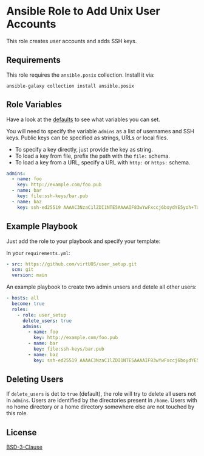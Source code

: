 # Ansible Role to Add Unix User Accounts

This role creates user accounts and adds SSH keys.

## Requirements

This role requires the `ansible.posix` collection.
Install it via:

```
ansible-galaxy collection install ansible.posix
```

## Role Variables

Have a look at the [defaults](defaults/main.yml) to see what variables you can set.

You will need to specify the variable `admins` as a list of usernames and SSH keys.
Public keys can be specified as strings, URLs or local files.

- To specify a key directly, just provide the key as string.
- To load a key from file, prefix the path with the `file:` schema.
- To load a key from a URL, specify a URL with `http:` or `https:` schema.

```yaml
admins:
  - name: foo
    key: http://example.com/foo.pub
  - name: bar
    key: file:ssh-keys/bar.pub
  - name: baz
    key: ssh-ed25519 AAAAC3NzaC1lZDI1NTE5AAAAIF83wYwFxccj6boydYE5yoh+Tabuon7Uuu4HGlHrbpSt
```

## Example Playbook

Just add the role to your playbook and specify your template:

In your `requirements.yml`:
```yaml
- src: https://github.com/virtUOS/user_setup.git
  scm: git
  version: main
```

An example playbook to create two admin unsers and detele all other users:
```yaml
- hosts: all
  become: true
  roles:
    - role: user_setup
      delete_users: true
      admins:
        - name: foo
          key: http://example.com/foo.pub
        - name: bar
          key: file:ssh-keys/bar.pub
        - name: baz
          key: ssh-ed25519 AAAAC3NzaC1lZDI1NTE5AAAAIF83wYwFxccj6boydYE5yoh+Tabuon7Uuu4HGlHrbpSt
```


## Deleting Users

If `delete_users` is det to `true` (default), the role will try to delete all users not in `admins`.
Users are identified by the directories present in `/home`.
Users with no home directory or a home directory somewhere else are not touched by this role.


## License

[BSD-3-Clause](LICENSE)
